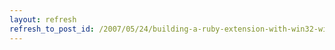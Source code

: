 ```yaml
---
layout: refresh
refresh_to_post_id: /2007/05/24/building-a-ruby-extension-with-win32-windows-xp-in-may-2007
---
```

